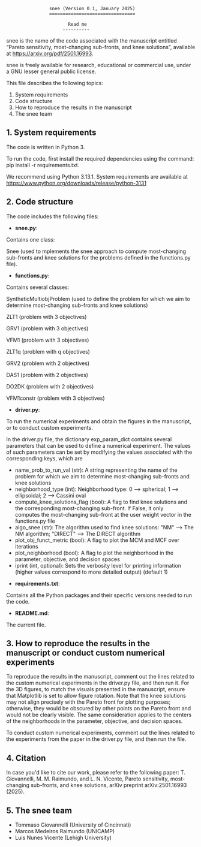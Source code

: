 					snee (Version 0.1, January 2025)
					================================
		  
						   Read me
						 ----------


snee is the name of the code associated with the manuscript entitled “Pareto sensitivity, 
most-changing sub-fronts, and knee solutions”, available at https://arxiv.org/pdf/2501.16993.


snee is freely available for research, educational or commercial use, 
under a GNU lesser general public license.


This file describes the following topics:

1. System requirements
2. Code structure
3. How to reproduce the results in the manuscript
4. The snee team 


## 1. System requirements

The code is written in Python 3.

To run the code, first install the required dependencies using the command: pip install -r requirements.txt.

We recommend using Python 3.13.1. System requirements are available at 
https://www.python.org/downloads/release/python-3131

## 2. Code structure

The code includes the following files:

  - **snee.py**: 
  
  Contains one class: 
	
 Snee (used to mplements the snee approach to compute most-changing sub-fronts and knee solutions for the problems defined in the functions.py file).

  - **functions.py**:	
  
  Contains several classes:
  
  SyntheticMultiobjProblem (used to define the problem for which we aim to determine most-changing sub-fronts and knee solutions)
	
ZLT1 (problem with 3 objectives)

GRV1 (problem with 3 objectives)

VFM1 (problem with 3 objectives)

ZLT1q (problem with q objectives)

GRV2 (problem with 2 objectives)

DAS1 (problem with 2 objectives) 

DO2DK (problem with 2 objectives) 

VFM1constr (problem with 3 objectives)

  - **driver.py**:
         
  To run the numerical experiments and obtain the figures in the manuscript, or to conduct custom experiments.

In the driver.py file, the dictionary exp_param_dict contains several parameters that can be used to define 
a numerical experiment. The values of such parameters can be set by modifying the values associated with the
corresponding keys, which are

   * name_prob_to_run_val (str):           A string representing the name of the problem for which we aim to determine most-changing sub-fronts and knee solutions	      
   * neighborhood_type (int):              Neighborhood type: 0 --> spherical; 1 --> ellipsoidal; 2 --> Cassini oval
   * compute_knee_solutions_flag (bool):   A flag to find knee solutions and the corresponding most-changing sub-front. If False, it only       
                                         computes the most-changing sub-front at the user weight vector in the functions.py file
   * algo_snee (str):                      The algorithm used to find knee solutions: "NM" --> The NM algorithm; "DIRECT" --> The DIRECT algorithm
   * plot_obj_funct_metric (bool):         A flag to plot the MCM and MCF over iterations
   * plot_neighborhood (bool):             A flag to plot the neighborhood in the parameter, objective, and decision spaces
   * iprint (int, optional):               Sets the verbosity level for printing information (higher values correspond to more detailed output) (default 1)

  - **requirements.txt**:

  Contains all the Python packages and their specific versions needed to run the code.

  - **README.md**:    
  
  The current file.


## 3. How to reproduce the results in the manuscript or conduct custom numerical experiments

To reproduce the results in the manuscript, comment out the lines related to the custom numerical experiments in the driver.py file, and then run it. 
For the 3D figures, to match the visuals presented in the manuscript, ensure that Matplotlib is set to allow figure rotation. Note that the knee solutions 
may not align precisely with the Pareto front for plotting purposes; otherwise, they would be obscured by other points on the Pareto front and would not be 
clearly visible. The same consideration applies to the centers of the neighborhoods in the parameter, objective, and decision spaces.

To conduct custom numerical experiments, comment out the lines related to the experiments from the paper in the driver.py file, and then run the file. 


## 4. Citation 

In case you'd like to cite our work, please refer to the following paper: T. Giovannelli, M. M. Raimundo, and L. N. Vicente, Pareto sensitivity, most-changing sub-fronts, and knee solutions, arXiv preprint arXiv:2501.16993 (2025).
     

## 5. The snee team 

   - Tommaso Giovannelli (University of Cincinnati)
   - Marcos Medeiros Raimundo (UNICAMP)
   - Luis Nunes Vicente (Lehigh University)



